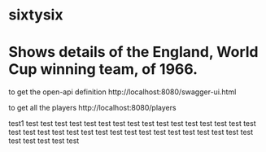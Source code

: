 # sixtysix

# Shows details of the England, World Cup winning team, of 1966.
to get the open-api definition http://localhost:8080/swagger-ui.html

to get all the players http://localhost:8080/players

test1
test
test
test
test
test
test
test
test
test
test
test
test
test
test
test
test
test
test
test
test
test
test
test
test
test
test
test
test
test
test
test
test
test
test
test
test
test
test
